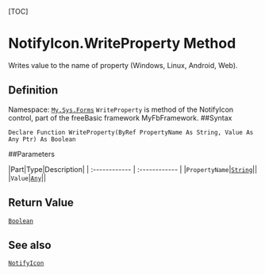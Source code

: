 [TOC]
# NotifyIcon.WriteProperty Method
Writes value to the name of property (Windows, Linux, Android, Web).
## Definition
Namespace: [`My.Sys.Forms`](My.Sys.Forms.md)
`WriteProperty` is method of the NotifyIcon control, part of the freeBasic framework MyFbFramework.
##Syntax
```freeBasic
Declare Function WriteProperty(ByRef PropertyName As String, Value As Any Ptr) As Boolean
```

##Parameters

|Part|Type|Description|
| :------------ | :------------ |
|`PropertyName`|[`String`]("https://www.freebasic.net/wiki/KeyPgString")||
|`Value`|[`Any`]("https://www.freebasic.net/wiki/KeyPgAny")||

## Return Value
[`Boolean`]("https://www.freebasic.net/wiki/KeyPgBoolean")
## See also
[`NotifyIcon`](NotifyIcon.md)
